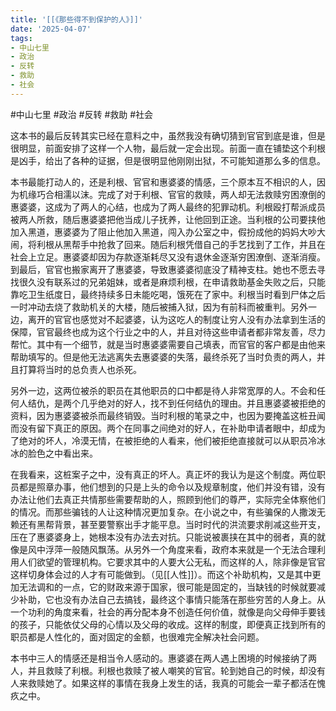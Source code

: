 ```yaml
---
title: '[[《那些得不到保护的人》]]'
date: '2025-04-07'
tags:
- 中山七里
- 政治
- 反转
- 救助
- 社会
---
```

#中山七里 #政治 #反转 #救助 #社会 

这本书的最后反转其实已经在意料之中，虽然我没有确切猜到官官到底是谁，但是很明显，前面安排了这样一个人物，最后就一定会出现。前面一直在铺垫这个利根是凶手，给出了各种的证据，但是很明显他刚刚出狱，不可能知道那么多的信息。

本书最能打动人的，还是利根、官官和惠婆婆的情感，三个原本互不相识的人，因为机缘巧合相濡以沫。完成了对于利根、官官的救赎，两人却无法救赎穷困潦倒的惠婆婆，这成为了两人的心结，也成为了两人最终的犯罪动机。利根殴打帮派成员被两人所救，随后惠婆婆把他当成儿子抚养，让他回到正途。当利根的公司要挟他加入黑道，惠婆婆为了阻止他加入黑道，闯入办公室之中，假扮成他的妈妈大吵大闹，将利根从黑帮手中抢救了回来。随后利根凭借自己的手艺找到了工作，并且在社会上立足。惠婆婆却因为存款逐渐耗尽又没有退休金逐渐穷困潦倒、逐渐消瘦。到最后，官官也搬家离开了惠婆婆，导致惠婆婆彻底没了精神支柱。她也不愿去寻找很久没有联系过的兄弟姐妹，或者是麻烦利根，在申请救助基金失败之后，只能靠吃卫生纸度日，最终持续多日未能吃喝，饿死在了家中。利根当时看到尸体之后一时冲动去烧了救助机关的大楼，随后被捕入狱，因为有前科而被重判。另外一边，离开的官官也感觉对不起婆婆，认为这吃人的制度让穷人没有办法拿到生活的保障，官官最终也成为这个行业之中的人，并且对待这些申请者都非常友善，尽力帮忙。其中有一个细节，就是当时惠婆婆需要自己填表，而官官的客户都是由他来帮助填写的。但是他无法逃离失去惠婆婆的失落，最终杀死了当时负责的两人，并且打算将当时的总负责人也杀死。

另外一边，这两位被杀的职员在其他职员的口中都是待人非常宽厚的人。不会和任何人结仇，是两个几乎绝对的好人，找不到任何结仇的理由。并且惠婆婆被拒绝的资料，因为惠婆婆被杀而最终销毁。当时利根的笔录之中，也因为要掩盖这桩丑闻而没有留下真正的原因。两个在同事之间绝对的好人，在补助申请者眼中，却成为了绝对的坏人，冷漠无情，在被拒绝的人看来，他们被拒绝直接就可以从职员冷冰冰的脸色之中看出来。

在我看来，这桩案子之中，没有真正的坏人。真正坏的我认为是这个制度。两位职员都是照章办事，他们想到的只是上头的命令以及规章制度，他们并没有错，没有办法让他们去真正共情那些需要帮助的人，照顾到他们的尊严，实际完全体察他们的情况。而那些骗钱的人让这种情况更加复杂。在小说之中，有些骗保的人撒泼无赖还有黑帮背景，甚至要警察出手才能平息。当时时代的洪流要求削减这些开支，压在了惠婆婆身上，她根本没有办法去对抗。只能说被裹挟在其中的弱者，真的就像是风中浮萍一般随风飘荡。从另外一个角度来看，政府本来就是一个无法合理利用人们欲望的管理机构。它要求其中的人要大公无私，而这样的人，除非像是官官这样切身体会过的人才有可能做到。（见[[人性]]）。而这个补助机构，又是其中更加无法调和的一点，它的财政来源于国家，很可能是固定的，当缺钱的时候就要减少补助，它也没有办法自己去搞钱，最终这个事情只能落在那些穷苦的人身上。从一个功利的角度来看，社会的再分配本身不创造任何价值，就像是向父母伸手要钱的孩子，只能依仗父母的心情以及父母的收成。这样的制度，即便真正找到所有的职员都是人性化的，面对固定的金额，也很难完全解决社会问题。

本书中三人的情感还是相当令人感动的。惠婆婆在两人遇上困境的时候接纳了两人，并且救赎了利根。利根也救赎了被人嘲笑的官官。轮到她自己的时候，却没有人来救赎她了。如果这样的事情在我身上发生的话，我真的可能会一辈子都活在愧疚之中。
